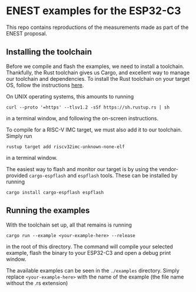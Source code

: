 # ENEST examples for the ESP32-C3

This repo contains reproductions of the measurements made as part of the ENEST proposal.

## Installing the toolchain
Before we compile and flash the examples, we need to install a toolchain. Thankfully, the Rust toolchain gives us Cargo, and excellent way to manage our toolchain and dependencies.
To install the Rust toolchain on your target OS, follow the instructions [here](https://www.rust-lang.org/tools/install).

On UNIX operating systems, this amounts to running

```curl --proto '=https' --tlsv1.2 -sSf https://sh.rustup.rs | sh```

in a terminal window, and following the on-screen instructions.


To compile for a RISC-V IMC target, we must also add it to our toolchain. Simply run

``rustup target add riscv32imc-unknown-none-elf``

in a terminal window.

The easiest way to flash and monitor our target is by using the vendor-provided `cargo-espflash` and `espflash` tools. These can be installed by running

```cargo install cargo-espflash espflash```

## Running the examples
With the toolchain set up, all that remains is running

```cargo run --example <your-example-here> --release```

in the root of this directory. The command will compile your selected example, flash the binary to your ESP32-C3 and open a debug print window.

The available examples can be seen in the ``./examples`` directory. Simply replace ``<your-example-here>`` with the name of the example (the file name without the .rs extension)
